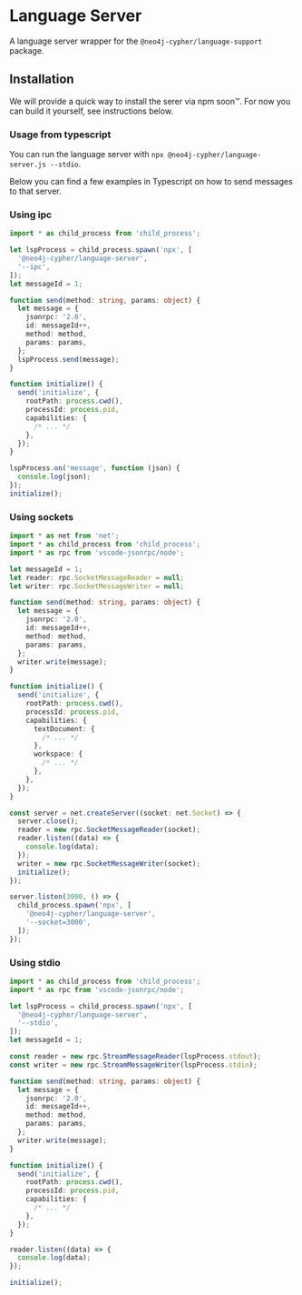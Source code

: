 # Language Server

A language server wrapper for the `@neo4j-cypher/language-support` package.

## Installation

We will provide a quick way to install the serer via npm soon™️. For now you can build it yourself, see instructions below.

### Usage from typescript

You can run the language server with `npx @neo4j-cypher/language-server.js --stdio`.

Below you can find a few examples in Typescript on how to send messages to that server.

### Using ipc

```typescript
import * as child_process from 'child_process';

let lspProcess = child_process.spawn('npx', [
  '@neo4j-cypher/language-server',
  '--ipc',
]);
let messageId = 1;

function send(method: string, params: object) {
  let message = {
    jsonrpc: '2.0',
    id: messageId++,
    method: method,
    params: params,
  };
  lspProcess.send(message);
}

function initialize() {
  send('initialize', {
    rootPath: process.cwd(),
    processId: process.pid,
    capabilities: {
      /* ... */
    },
  });
}

lspProcess.on('message', function (json) {
  console.log(json);
});
initialize();
```

### Using sockets

```typescript
import * as net from 'net';
import * as child_process from 'child_process';
import * as rpc from 'vscode-jsonrpc/node';

let messageId = 1;
let reader: rpc.SocketMessageReader = null;
let writer: rpc.SocketMessageWriter = null;

function send(method: string, params: object) {
  let message = {
    jsonrpc: '2.0',
    id: messageId++,
    method: method,
    params: params,
  };
  writer.write(message);
}

function initialize() {
  send('initialize', {
    rootPath: process.cwd(),
    processId: process.pid,
    capabilities: {
      textDocument: {
        /* ... */
      },
      workspace: {
        /* ... */
      },
    },
  });
}

const server = net.createServer((socket: net.Socket) => {
  server.close();
  reader = new rpc.SocketMessageReader(socket);
  reader.listen((data) => {
    console.log(data);
  });
  writer = new rpc.SocketMessageWriter(socket);
  initialize();
});

server.listen(3000, () => {
  child_process.spawn('npx', [
    '@neo4j-cypher/language-server',
    '--socket=3000',
  ]);
});
```

### Using stdio

```typescript
import * as child_process from 'child_process';
import * as rpc from 'vscode-jsonrpc/node';

let lspProcess = child_process.spawn('npx', [
  '@neo4j-cypher/language-server',
  '--stdio',
]);
let messageId = 1;

const reader = new rpc.StreamMessageReader(lspProcess.stdout);
const writer = new rpc.StreamMessageWriter(lspProcess.stdin);

function send(method: string, params: object) {
  let message = {
    jsonrpc: '2.0',
    id: messageId++,
    method: method,
    params: params,
  };
  writer.write(message);
}

function initialize() {
  send('initialize', {
    rootPath: process.cwd(),
    processId: process.pid,
    capabilities: {
      /* ... */
    },
  });
}

reader.listen((data) => {
  console.log(data);
});

initialize();
```
